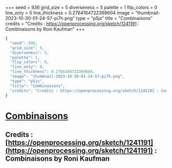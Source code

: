 +++
seed = 936
grid_size = 5
diverseness = 5
palette = 1
flip_colors = 0
line_only = 0
line_thickness = 0.2764164722369604
image = "thumbnail-2023-10-30-01-24-57-pi7h.png"
type = "p5js"
title = "Combinaisons"
credits = "Credits : https://openprocessing.org/sketch/1241191 : Combinaisons by Roni Kaufman"
+++




~~~javascript
{
  "seed": 936,
  "grid_size": 5,
  "diverseness": 5,
  "palette": 1,
  "flip_colors": 0,
  "line_only": 0,
  "line_thickness": 0.2764164722369604,
  "image": "thumbnail-2023-10-30-01-24-57-pi7h.png",
  "type": "p5js",
  "title": "Combinaisons",
  "credits": "Credits : https://openprocessing.org/sketch/1241191 : Combinaisons by Roni Kaufman"
}
~~~



# [Combinaisons](https://openprocessing.org/sketch/2065396)

## Credits : [https://openprocessing.org/sketch/1241191](https://openprocessing.org/sketch/1241191) : Combinaisons by Roni Kaufman 

